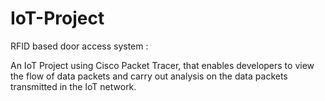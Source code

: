 # IoT-Project
RFID based door access system : 

An IoT Project using Cisco Packet Tracer, that enables developers to view the flow of data packets and carry out analysis on the data packets transmitted in the IoT network.
